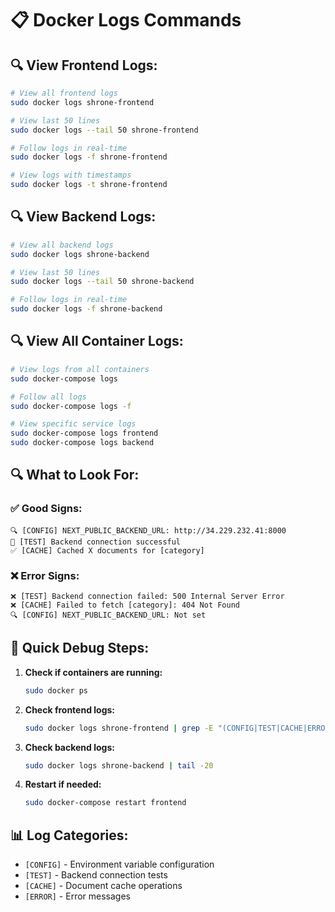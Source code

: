 # 📋 Docker Logs Commands

## 🔍 **View Frontend Logs:**
```bash
# View all frontend logs
sudo docker logs shrone-frontend

# View last 50 lines
sudo docker logs --tail 50 shrone-frontend

# Follow logs in real-time
sudo docker logs -f shrone-frontend

# View logs with timestamps
sudo docker logs -t shrone-frontend
```

## 🔍 **View Backend Logs:**
```bash
# View all backend logs
sudo docker logs shrone-backend

# View last 50 lines
sudo docker logs --tail 50 shrone-backend

# Follow logs in real-time
sudo docker logs -f shrone-backend
```

## 🔍 **View All Container Logs:**
```bash
# View logs from all containers
sudo docker-compose logs

# Follow all logs
sudo docker-compose logs -f

# View specific service logs
sudo docker-compose logs frontend
sudo docker-compose logs backend
```

## 🔍 **What to Look For:**

### ✅ **Good Signs:**
```
🔍 [CONFIG] NEXT_PUBLIC_BACKEND_URL: http://34.229.232.41:8000
🧪 [TEST] Backend connection successful
✅ [CACHE] Cached X documents for [category]
```

### ❌ **Error Signs:**
```
❌ [TEST] Backend connection failed: 500 Internal Server Error
❌ [CACHE] Failed to fetch [category]: 404 Not Found
🔍 [CONFIG] NEXT_PUBLIC_BACKEND_URL: Not set
```

## 🚀 **Quick Debug Steps:**

1. **Check if containers are running:**
   ```bash
   sudo docker ps
   ```

2. **Check frontend logs:**
   ```bash
   sudo docker logs shrone-frontend | grep -E "(CONFIG|TEST|CACHE|ERROR)"
   ```

3. **Check backend logs:**
   ```bash
   sudo docker logs shrone-backend | tail -20
   ```

4. **Restart if needed:**
   ```bash
   sudo docker-compose restart frontend
   ```

## 📊 **Log Categories:**
- `[CONFIG]` - Environment variable configuration
- `[TEST]` - Backend connection tests
- `[CACHE]` - Document cache operations
- `[ERROR]` - Error messages
